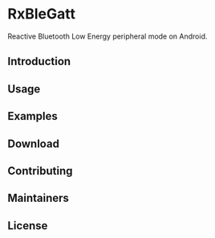 # RxBleGatt

Reactive Bluetooth Low Energy peripheral mode on Android.

## Introduction

## Usage

## Examples

## Download

## Contributing

## Maintainers

## License